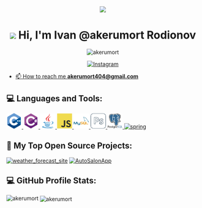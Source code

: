 <div align="center"> 
  <img src="https://tenor.com/ru/view/satoru-gojo-gojo-satoru-beautiful-eyes-omg-gojo-is-so-hot-gif-5965381361152012446.gif" />
</div>

<h1 align="center"> <img src="https://media.giphy.com/media/hvRJCLFzcasrR4ia7z/giphy.gif" width="25px"> Hi, I'm Ivan @akerumort Rodionov</h1>

<p align="center"> <img src="https://komarev.com/ghpvc/?username=akerumort&label=Profile%20views&color=00bfff&style=square" alt="akerumort" /> </p>
<div align="center"><a href="https://www.instagram.com/akerumort/" target="_blank"> <img src="https://img.shields.io/badge/Instagram-%23E4405F.svg?&style=flat-square&logo=instagram&logoColor=white&color=de37d0" alt="Instagram"> </div>
 
- 📫 How to reach me **akerumort404@gmail.com**

<h2 align="left"> 💻 Languages and Tools: </h2>
<p align="left"> <a href="https://www.w3schools.com/cpp/" target="_blank" rel="noreferrer"> <img src="https://raw.githubusercontent.com/devicons/devicon/master/icons/cplusplus/cplusplus-original.svg" alt="cplusplus" width="40" height="40"/> </a> <a href="https://www.w3schools.com/cs/" target="_blank" rel="noreferrer"> <img src="https://raw.githubusercontent.com/devicons/devicon/master/icons/csharp/csharp-original.svg" alt="csharp" width="40" height="40"/> </a> <a href="https://www.java.com" target="_blank" rel="noreferrer"> <img src="https://raw.githubusercontent.com/devicons/devicon/master/icons/java/java-original.svg" alt="java" width="40" height="40"/> </a> <a href="https://developer.mozilla.org/en-US/docs/Web/JavaScript" target="_blank" rel="noreferrer"> <img src="https://raw.githubusercontent.com/devicons/devicon/master/icons/javascript/javascript-original.svg" alt="javascript" width="40" height="40"/> </a> <a href="https://www.mysql.com/" target="_blank" rel="noreferrer"> <img src="https://raw.githubusercontent.com/devicons/devicon/master/icons/mysql/mysql-original-wordmark.svg" alt="mysql" width="40" height="40"/> </a> <a href="https://www.photoshop.com/en" target="_blank" rel="noreferrer"> <img src="https://raw.githubusercontent.com/devicons/devicon/master/icons/photoshop/photoshop-line.svg" alt="photoshop" width="40" height="40"/> </a> <a href="https://www.postgresql.org" target="_blank" rel="noreferrer"> <img src="https://raw.githubusercontent.com/devicons/devicon/master/icons/postgresql/postgresql-original-wordmark.svg" alt="postgresql" width="40" height="40"/> </a> <a href="https://spring.io/" target="_blank" rel="noreferrer"> <img src="https://www.vectorlogo.zone/logos/springio/springio-icon.svg" alt="spring" width="40" height="40"/> </a> </p>

<h2>📘 My Top Open Source Projects: </h2>

[![weather_forecast_site](https://github-readme-stats.vercel.app/api/pin/?username=akerumort&repo=weather_forecast_site&theme=radical)](https://github.com/akerumort/weather_forecast_site)
[![AutoSalonApp](https://github-readme-stats.vercel.app/api/pin/?username=akerumort&repo=AutoSalonApp&theme=radical)](https://github.com/akerumort/AutoSalonApp)

<h2>💻 GitHub Profile Stats: </h2>

<p><img align="left" src="https://github-readme-stats.vercel.app/api/top-langs?username=akerumort&show_icons=true&locale=en&layout=compact&theme=radical" alt="akerumort" /></p>
<p>&nbsp;<img align="center" src="https://github-readme-stats.vercel.app/api?username=akerumort&show_icons=true&locale=en&theme=radical" alt="akerumort" /></p>
